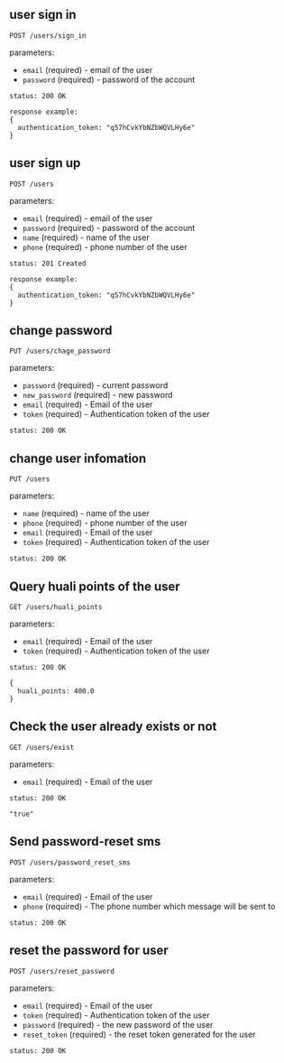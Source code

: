 ## user sign in 

```
POST /users/sign_in
```
parameters:

+ `email` (required)                   - email of the user
+ `password` (required)                - password of the account

```
status: 200 OK

response example:
{
  authentication_token: "q57hCvkYbNZbWQVLHy6e"
}
```

## user sign up

```
POST /users
```

parameters:

+ `email` (required)                   - email of the user
+ `password` (required)                - password of the account
+ `name` (required)                    - name of the user
+ `phone` (required)                   - phone number of the user

```
status: 201 Created

response example:
{
  authentication_token: "q57hCvkYbNZbWQVLHy6e"
}
```

## change password

```
PUT /users/chage_password
```

parameters:

+ `password` (required)                - current password
+ `new_password` (required)            - new password
+ `email` (required)                   - Email of the user
+ `token` (required)                   - Authentication token of the user

```
status: 200 OK
```

## change user infomation

```
PUT /users
```

parameters:

+ `name` (required)                   - name of the user
+ `phone` (required)                  - phone number of the user
+ `email` (required)                   - Email of the user
+ `token` (required)                   - Authentication token of the user

```
status: 200 OK
```

## Query huali points of the user

```
GET /users/huali_points
```

parameters:

+ `email` (required)                   - Email of the user
+ `token` (required)                   - Authentication token of the user

```
status: 200 OK

{
  huali_points: 400.0
}
```

## Check the user already exists or not
```
GET /users/exist
```

parameters:

+ `email` (required)                   - Email of the user

```
status: 200 OK

"true"
```

## Send password-reset sms
```
POST /users/password_reset_sms
```

parameters:

+ `email` (required)                   - Email of the user
+ `phone` (required)                   - The phone number which message will be sent to 

```
status: 200 OK
```


## reset the password for user
```
POST /users/reset_password
```

parameters:

+ `email` (required)                   - Email of the user
+ `token` (required)                   - Authentication token of the user
+ `password` (required)                - the new password of the user
+ `reset_token` (required)             - the reset token generated for the user

```
status: 200 OK
```
